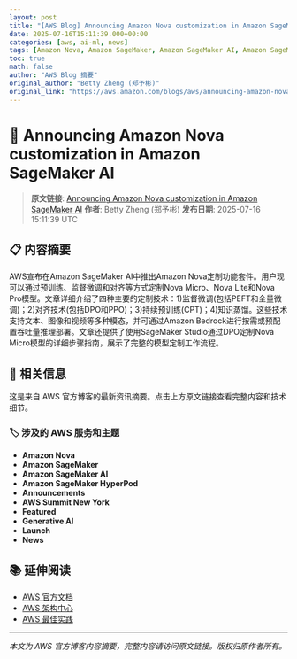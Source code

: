 ```yaml
---
layout: post
title: "[AWS Blog] Announcing Amazon Nova customization in Amazon SageMaker AI"
date: 2025-07-16T15:11:39.000+00:00
categories: [aws, ai-ml, news]
tags: [Amazon Nova, Amazon SageMaker, Amazon SageMaker AI, Amazon SageMaker HyperPod, Announcements, AWS Summit New York, Featured, Generative AI, Launch, News]
toc: true
math: false
author: "AWS Blog 摘要"
original_author: "Betty Zheng (郑予彬)"
original_link: "https://aws.amazon.com/blogs/aws/announcing-amazon-nova-customization-in-amazon-sagemaker-ai/"
---
```


# 🤖 Announcing Amazon Nova customization in Amazon SageMaker AI

> **原文链接**: [Announcing Amazon Nova customization in Amazon SageMaker AI](https://aws.amazon.com/blogs/aws/announcing-amazon-nova-customization-in-amazon-sagemaker-ai/)
> **作者**: Betty Zheng (郑予彬)
> **发布日期**: 2025-07-16 15:11:39 UTC

## 📋 内容摘要

AWS宣布在Amazon SageMaker AI中推出Amazon Nova定制功能套件。用户现可以通过预训练、监督微调和对齐等方式定制Nova Micro、Nova Lite和Nova Pro模型。文章详细介绍了四种主要的定制技术：1)监督微调(包括PEFT和全量微调)；2)对齐技术(包括DPO和PPO)；3)持续预训练(CPT)；4)知识蒸馏。这些技术支持文本、图像和视频等多种模态，并可通过Amazon Bedrock进行按需或预配置吞吐量推理部署。文章还提供了使用SageMaker Studio通过DPO定制Nova Micro模型的详细步骤指南，展示了完整的模型定制工作流程。

## 🔗 相关信息

这是来自 AWS 官方博客的最新资讯摘要。点击上方原文链接查看完整内容和技术细节。

### 🏷️ 涉及的 AWS 服务和主题

- **Amazon Nova**
- **Amazon SageMaker**
- **Amazon SageMaker AI**
- **Amazon SageMaker HyperPod**
- **Announcements**
- **AWS Summit New York**
- **Featured**
- **Generative AI**
- **Launch**
- **News**

## 📚 延伸阅读

- [AWS 官方文档](https://docs.aws.amazon.com/)
- [AWS 架构中心](https://aws.amazon.com/architecture/)
- [AWS 最佳实践](https://aws.amazon.com/architecture/well-architected/)

---

*本文为 AWS 官方博客内容摘要，完整内容请访问原文链接。版权归原作者所有。*